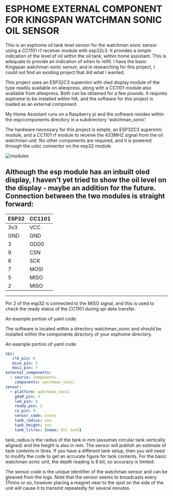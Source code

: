 # ESPHOME EXTERNAL COMPONENT FOR KINGSPAN WATCHMAN SONIC OIL SENSOR
This is an esphome oil tank level sensor for the watchman sonic sensor using a CC1101 rf receiver module with esp32c3. It provides a simple indication of the level of oil within the oil tank, within home assistant. This is adequate to provide an indication of when to refill.
I have the basic Kingspan watchman sonic sensor, and in researching for this project, I could not find an existing project that did what I wanted. 

This project uses an ESP32C3 supermini with oled display module of the type readily available on aliexpress, along with a CC1101 module also available from aliexpress. Both can be obtained for a few pounds. It requires esphome to be installed within HA, and the software for this project is loaded as an external component.

My Home Assistant runs on a Raspberry pi and the software resides within the esp/components directory in a subdirectory 'watchman_sonic'

The hardware necessary for this project is simple, an ESP32C3 supermini module, and a CC1101 rf module to receive the 433MHZ signal from the oil watchman unit. No other components are required, and it is powered through the usbc connector on the esp32 module.



![modules](https://github.com/user-attachments/assets/7d3a3b50-5dce-47b3-904b-8e337b95ad3d)

Although the esp module has an inbuilt oled display, I haven't yet tried to show the oil level on the display - maybe an addition for the future.
Connection between the two modules is straight forward:
-----------------
|ESP32 |  CC1101 |
|------|---------|
|3v3   |     VCC |
|GND   |     GND |
| 3    |    GDD0 |
| 9    |     CSN |
| 6    |     SCK |
| 7    |    MOSI |
| 5    |    MISO |
| 2    |    MISO |
------------------

 Pin 2 of the esp32 is connected to the MISO signal, and this is used to check the ready status of the CC1101 during spi data transfer.

An example portion of yaml code:


 The software is located within a directory watchman_sonic and should be installed within the components directory of your esphome directory.

 An example portion of yaml code:

```YAML
spi:
   clk_pin: 6
   miso_pin: 5
   mosi_pin: 7
external_components:
  - source: components
    components: watchman_sonic
sensor:
  - platform: watchman_sonic
    gdo0_pin: 3
    led_pin: 8
    ready_pin: 2
    cs_pin: 9
    sensor_code: xxxxx
    tank_radius: xxx
    tank_height: xxx
    tank_litres: {name: Oil tank}

```

tank_radius is the radius of the tank in mm (assumes circular tank vertically aligned) and the height is also in mm. The sensor will publish an estimate of tank contents in litres. If you have a different tank setup, then you will need to modify the code to get an accurate figure for tank contents. For the basic watchman sonic unit, the depth reading is 8 bit, so accuracy is limited.

The sensor code is the unique identifier of the watchman sensor and can be gleaned from the logs. Note that the sensor seems to broadcasts every 17mins or so, however placing a magnet near to the spot on the side of the unit will cause it to transmit repeatedly for several minutes.
